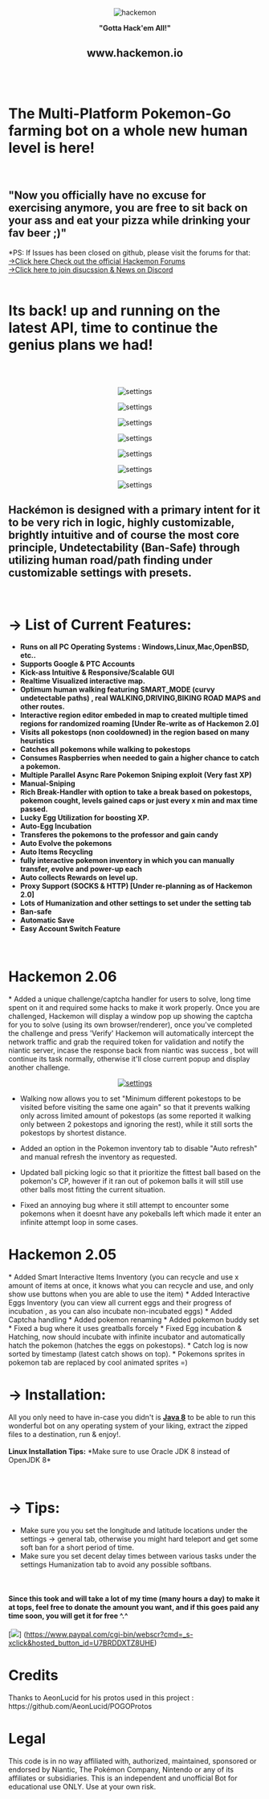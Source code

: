 ﻿
 
<p align="center"><img src="http://puu.sh/qlIQC/7b9adb7a67.png" alt="hackemon"></p>

<p align="center"><b>"Gotta Hack'em All!"</b></p>
<p align="center"><h2 align="center">www.hackemon.io</h2></p>

<br><br> <h1><b>The Multi-Platform Pokemon-Go farming bot on a whole new human level is here! </b></h1><br><h2><b>"Now</b> you officially have no excuse for exercising anymore, you are free to sit back on your ass and eat your pizza while drinking your fav beer ;)"</h2>
 
 *PS: If Issues has been closed on github, please visit the forums for that:
 <br>
 [→Click here Check out the official Hackemon Forums](http://www.hackemon.io)
 <br>
 [→Click here to join disucssion & News on Discord](https://discord.gg/mMhuG6q)
 <br><br>
 <h1>Its back! up and running on the latest API, time to continue the genius plans we had!</h1>
<br><br>
<p align="center"><img src="http://puu.sh/rlrWd/4fa6c91d80.jpg" alt="settings"></p>
<p align="center"><img src="http://puu.sh/rnHMF/07856b5b47.jpg" alt="settings"></p>
<p align="center"><img src="http://puu.sh/rlrXJ/1a0ed0e7d5.png" alt="settings"></p>
<p align="center"><img src="http://puu.sh/rls14/c7c1e04417.png" alt="settings"></p>
<p align="center"><img src="http://puu.sh/sjHUj/27bdc9f99e.png" alt="settings"></p>
<p align="center"><img src="http://puu.sh/sjHKp/8f468364d4.png" alt="settings"></p>
<p align="center"><img src="http://puu.sh/sjHLK/abe0e54813.png" alt="settings"></p>
 

<h2><b>Hackémon</b> is designed with a primary intent for it to be very rich in logic, highly customizable, brightly intuitive and of course the most core principle, Undetectability (Ban-Safe) through utilizing human road/path finding under customizable settings with presets.</h2>
<br>
<b><h1>→ List of Current Features:</h1></b>
<b>
<ul>
<li>Runs on all PC Operating Systems : Windows,Linux,Mac,OpenBSD, etc.. </li>
  <li> Supports Google & PTC Accounts</li>
               <li> Kick-ass Intuitive & Responsive/Scalable GUI </li>
                <li> <b> Realtime Visualized interactive map.</b></li>
                <li> Optimum human walking featuring SMART_MODE (curvy undetectable paths) , real WALKING,DRIVING,BIKING ROAD MAPS and other routes.
                <li> Interactive region editor embeded in map to created multiple timed regions for randomized roaming [Under Re-write as of Hackemon 2.0]</li>
                 <li> Visits all pokestops (non cooldowned) in the region based on many heuristics</li>
                <li> Catches all pokemons while walking to pokestops</li>
                <li> Consumes Raspberries when needed to gain a higher chance to catch a pokemon.</li>
                <li> <b>Multiple Parallel Async Rare Pokemon Sniping exploit (Very fast XP)</b></li>
                <li> <b> Manual-Sniping </b></li>
                <li> Rich Break-Handler with option to take a break based on pokestops, pokemon cought, levels gained caps or just every x min and max time passed.</li>
                <li> Lucky Egg Utilization for boosting XP.</li>
                <li> Auto-Egg Incubation</li>
                <li> Transferes the pokemons to the professor and gain candy</li>
                <li> Auto Evolve the pokemons</li>
                <li>Auto Items Recycling </li>         
                <li> fully interactive pokemon inventory in which you can manually transfer, evolve and power-up each</li>
                <li> Auto collects Rewards on level up.</li>
                <li> Proxy Support (SOCKS & HTTP) [Under re-planning as of Hackemon 2.0]</li>
                <li> Lots of Humanization and other settings to set under the setting tab</li>
                <li> Ban-safe</li>
                <li> Automatic Save</li>
                <li> Easy Account Switch Feature</li>
</ul>
</b>
<br>

<h1>Hackemon 2.06</h1> 
* Added a unique challenge/captcha handler for users to solve, long time spent on it and required some hacks to make it work properly. 
Once you are challenged, Hackemon will display a window pop up showing the captcha for you to solve (using its own browser/renderer), once you've completed the 
challenge and press 'Verify' Hackemon will automatically intercept the network traffic and grab the required token for validation and notify the niantic server, incase the response
back from niantic was success , bot will continue its task normally, otherwise it'll close current popup and display another challenge.
<a href="https://www.youtube.com/watch?v=cFdJZSnTlMg"><p align="center"><img src="http://puu.sh/sp0rb/9e90d27bad.jpg" alt="settings"></p></a>

* Walking now allows you to set "Minimum different pokestops to be visited before visiting the same one again" so that it prevents walking only across limited amount of pokestops
(as some reported it walking only between 2 pokestops and ignoring the rest), while it still sorts the pokestops by shortest distance.

* Added an option in the Pokemon inventory tab to disable "Auto refresh" and manual refresh the inventory as requested.

* Updated ball picking logic so that it prioritize the fittest ball based on the pokemon's CP, however if it ran out of pokemon balls it will still use other balls most fitting the current 
situation.

* Fixed an annoying bug where it still attempt to encounter some pokemons when it doesnt have any pokeballs left which made it enter an infinite attempt loop in some cases.

<h1>Hackemon 2.05</h1> 
* Added Smart Interactive Items Inventory (you can recycle and use x amount of items at once, it knows what you can recycle and use, and only show use buttons when you are able to use the item)
* Added Interactive Eggs Inventory (you can view all current eggs and their progress of incubation , as you can also incubate non-incubated eggs)
* Added Captcha handling
* Added pokemon renaming
* Added pokemon buddy set
* Fixed a bug where it uses greatballs forcely
* Fixed Egg incubation & Hatching, now should incubate with infinite incubator and automatically hatch the pokemon (hatches the eggs on pokestops).
* Catch log is now sorted by timestamp (latest catch shows on top).
* Pokemons sprites in pokemon tab are replaced by cool animated sprites =)
 

<br>
<b><h1>→ Installation:</h1></b>
<p>
All you only need to have in-case you didn't is <b><a href="http://www.oracle.com/technetwork/java/javase/downloads/jdk8-downloads-2133151.html">Java 8</a></b> to be able to run this wonderful bot on any operating system of your liking, extract the
zipped files to a destination, run & enjoy!.
<br><br>
  <b>  Linux Installation Tips:</b>
*Make sure to use Oracle JDK 8 instead of OpenJDK 8*
    
</p>

<br>
<b><h1>→ Tips:</h1></b>
<ul>
<li>Make sure you you set the longitude and latitude locations under the settings -> general tab, otherwise you might hard teleport and get some soft ban for a short period of time.</li>
<li>Make sure you set decent delay times between various tasks under the settings Humanization tab to avoid any possible softbans.</li>

</ul>
<br>
<p><h4>Since this took and will take a lot of my time (many hours a day) to make it at tops, feel free to donate the amount you want, and if this goes paid any time soon, you will get it for free ^.^</h4></p>

[![](https://www.paypalobjects.com/en_US/i/btn/btn_donateCC_LG.gif)]
(https://www.paypal.com/cgi-bin/webscr?cmd=_s-xclick&hosted_button_id=U7BRDDXTZ8UHE)

<h1>Credits</h1>
Thanks to AeonLucid for his protos used in this project : https://github.com/AeonLucid/POGOProtos
<h1>Legal</h1>
This code is in no way affiliated with, authorized, maintained, sponsored or endorsed by Niantic, The Pokémon Company, Nintendo or any of its affiliates or subsidiaries. This is an independent and unofficial Bot for educational use ONLY. Use at your own risk.

	
